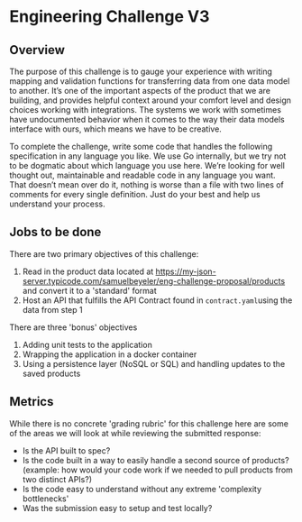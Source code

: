# Engineering Challenge V3

## Overview

The purpose of this challenge is to gauge your experience with writing mapping and validation functions for transferring data from one data model to another. It’s one of the important aspects of the product that we are building, and provides helpful context around your comfort level and design choices working with integrations. The systems we work with sometimes have undocumented behavior when it comes to the way their data models interface with ours, which means we have to be creative.

To complete the challenge, write some code that handles the following specification in any language you like. We use Go internally, but we try not to be dogmatic about which language you use here. We’re looking for well thought out, maintainable and readable code in any language you want. That doesn’t mean over do it, nothing is worse than a file with two lines of comments for every single definition. Just do your best and help us understand your process.

## Jobs to be done

There are two primary objectives of this challenge:

1. Read in the product data located at https://my-json-server.typicode.com/samuelbeyeler/eng-challenge-proposal/products and convert it to a 'standard' format
1. Host an API that fulfills the API Contract found in `contract.yaml`using the data from step 1

There are three 'bonus' objectives

1. Adding unit tests to the application
1. Wrapping the application in a docker container
1. Using a persistence layer (NoSQL or SQL) and handling updates to the saved products

## Metrics

While there is no concrete 'grading rubric' for this challenge here are some of the areas we will look at while reviewing the submitted response:

* Is the API built to spec?
* Is the code built in a way to easily handle a second source of products? (example: how would your code work if we needed to pull products from two distinct APIs?)
* Is the code easy to understand without any extreme 'complexity bottlenecks'
* Was the submission easy to setup and test locally?
